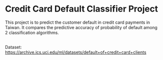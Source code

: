 # Credit Card Default Classifier Project

This project is to predict the customer default in credit card payments in Taiwan. It compares the predictive accuracy of probability of default among 2 classification algorithms.<br><br>

Dataset: https://archive.ics.uci.edu/ml/datasets/default+of+credit+card+clients
